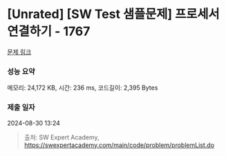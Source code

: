 # [Unrated] [SW Test 샘플문제] 프로세서 연결하기 - 1767 

[문제 링크](https://swexpertacademy.com/main/code/problem/problemDetail.do?contestProbId=AV4suNtaXFEDFAUf) 

### 성능 요약

메모리: 24,172 KB, 시간: 236 ms, 코드길이: 2,395 Bytes

### 제출 일자

2024-08-30 13:24



> 출처: SW Expert Academy, https://swexpertacademy.com/main/code/problem/problemList.do